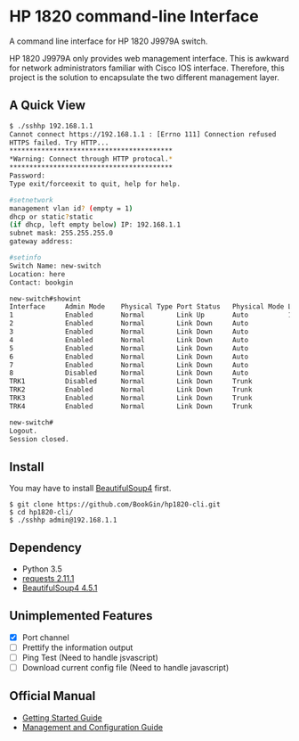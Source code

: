 # HP 1820 command-line Interface 

A command line interface for HP 1820 J9979A switch. 

HP 1820 J9979A only provides web management interface. This is awkward for network administrators familiar with Cisco IOS interface. Therefore, this project is the solution to encapsulate the two different management layer.

## A Quick View
```sh
$ ./sshhp 192.168.1.1
Cannot connect https://192.168.1.1 : [Errno 111] Connection refused
HTTPS failed. Try HTTP...
*****************************************
*Warning: Connect through HTTP protocal.*
*****************************************
Password: 
Type exit/forceexit to quit, help for help.

#setnetwork
management vlan id? (empty = 1)
dhcp or static?static
(if dhcp, left empty below) IP: 192.168.1.1
subnet mask: 255.255.255.0
gateway address: 

#setinfo
Switch Name: new-switch
Location: here
Contact: bookgin

new-switch#showint
Interface     Admin Mode    Physical Type Port Status   Physical Mode Link Speed    MTU           
1             Enabled       Normal        Link Up       Auto          100 Mbps Full Duplex1518          
2             Enabled       Normal        Link Down     Auto                        1518          
3             Enabled       Normal        Link Down     Auto                        1518          
4             Enabled       Normal        Link Down     Auto                        1518          
5             Enabled       Normal        Link Down     Auto                        1518          
6             Enabled       Normal        Link Down     Auto                        1518          
7             Enabled       Normal        Link Down     Auto                        1518          
8             Disabled      Normal        Link Down     Auto                        1518          
TRK1          Disabled      Normal        Link Down     Trunk                       1518          
TRK2          Enabled       Normal        Link Down     Trunk                       1518          
TRK3          Enabled       Normal        Link Down     Trunk                       1518          
TRK4          Enabled       Normal        Link Down     Trunk                       1518          

new-switch#
Logout.
Session closed.
```
## Install

You may have to install [BeautifulSoup4](https://pypi.python.org/pypi/beautifulsoup4) first.

```
$ git clone https://github.com/BookGin/hp1820-cli.git
$ cd hp1820-cli/
$ ./sshhp admin@192.168.1.1
```

## Dependency

- Python 3.5
- [requests 2.11.1](https://pypi.python.org/pypi/requests)
- [BeautifulSoup4 4.5.1](https://pypi.python.org/pypi/beautifulsoup4)

## Unimplemented Features

- [x] Port channel 
- [ ] Prettify the information output
- [ ] Ping Test (Need to handle jsvascript)
- [ ] Download current config file (Need to handle javascript)

## Official Manual

- [Getting Started Guide](http://h20564.www2.hpe.com/hpsc/doc/public/display?docId=c04622696)
- [Management and Configuration Guide](http://h20566.www2.hpe.com/hpsc/doc/public/display?sp4ts.oid=7687976&docId=emr_na-c04622710&docLocale=en_US)
